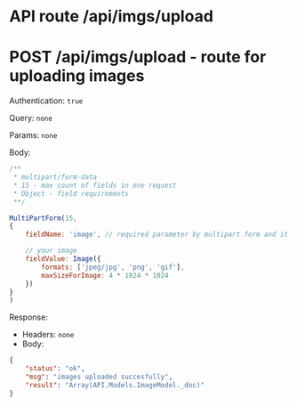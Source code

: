 # API route /api/imgs/upload

# POST /api/imgs/upload - route for uploading images

Authentication: `true`

Query: `none`

Params: `none`

Body: 
```js
/**
 * multipart/form-data
 * 15 - max count of fields in one request
 * Object - field requirements
 **/

MultiPartForm(15,
{
	fieldName: 'image', // required parameter by multipart form and it does for all fields

	// your image
	fieldValue: Image({
		formats: ['jpeg/jpg', 'png', 'gif'],
		maxSizeForImage: 4 * 1024 * 1024
	}) 
}
)
```

Response: 
- Headers: `none`
- Body: 
```json
{
	"status": "ok", 
	"msg": "images uploaded succesfully", 
	"result": "Array(API.Models.ImageModel._doc)"
}
```


